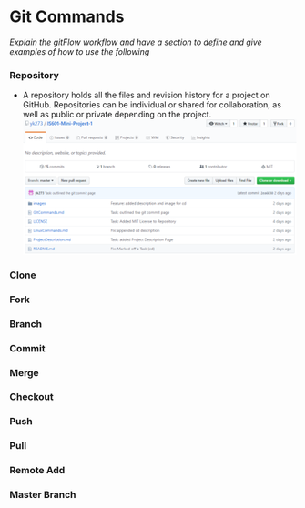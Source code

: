 # Git Commands
*Explain the gitFlow workflow and have a section to define and give examples of how to use the following*

### Repository
* A repository holds all the files and revision history for a project on GitHub. Repositories can be individual or shared for collaboration, as well as public or private depending on the project.
![Repository Image](/images/repository.png)
### Clone

### Fork

### Branch

### Commit

### Merge

### Checkout

### Push

### Pull

### Remote Add

### Master Branch

